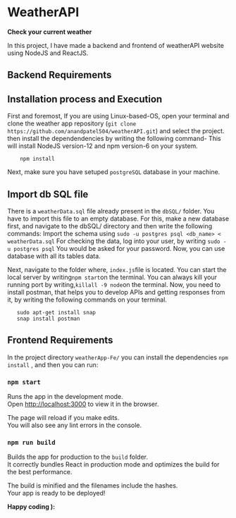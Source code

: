 # WeatherAPI
**Check your current weather**

In this project, I have made a backend and frontend of weatherAPI website using NodeJS and ReactJS.

## Backend Requirements

## Installation process and Execution

First and foremost, If you are using Linux-based-OS, open your terminal and clone the weather app repository (`git clone https://github.com/anandpatel504/weatherAPI.git`) and select the project. then install the dependendencies by writing the following command-
This will install NodeJS version-12 and npm version-6 on your system.

        npm install

Next, make sure you have setuped `postgreSQL` database in your machine.

## Import db SQL file

There is a `weatherData.sql` file already present in the `dbSQL/` folder. You have to import this file to an empty database. For this, make a new database first, and navigate to the dbSQL/ directory and then write the following commands:
Import the schema using `sudo -u postgres psql <db_name> < weatherData.sql`
For checking the data, log into your user, by writing `sudo -u postgres psql` You would be asked for your password. Now, you can use database with all its tables data.

Next, navigate to the folder where, `index.js`file is located. You can start the local server by writing`npm start`on the terminal.
You can always kill your running port by writing,`killall -9 node`on the terminal.
Now, you need to install postman, that helps you to develop APIs and getting responses from it, by writing the following commands on your terminal.

       sudo apt-get install snap
       snap install postman

## Frontend Requirements

In the project directory `weatherApp-Fe/` you can install the dependencies `npm install` , and then you can run:

### `npm start`

Runs the app in the development mode.<br />
Open [http://localhost:3000](http://localhost:3000) to view it in the browser.

The page will reload if you make edits.<br />
You will also see any lint errors in the console.

### `npm run build`

Builds the app for production to the `build` folder.<br />
It correctly bundles React in production mode and optimizes the build for the best performance.

The build is minified and the filenames include the hashes.<br />
Your app is ready to be deployed!

**Happy coding ):**